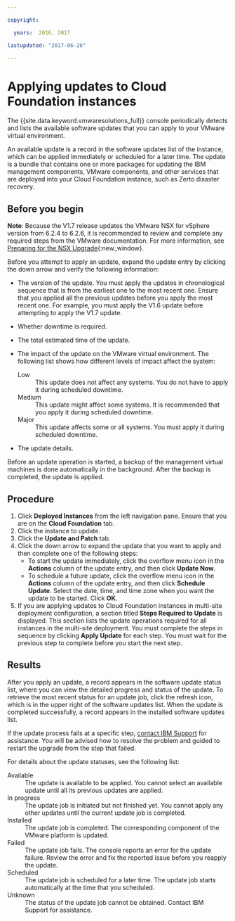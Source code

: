 ```yaml
---

copyright:

  years:  2016, 2017

lastupdated: "2017-06-26"

---
```


# Applying updates to Cloud Foundation instances

The {{site.data.keyword.vmwaresolutions_full}} console periodically detects and lists the available software updates that you can apply to your VMware virtual environment.

An available update is a record in the software updates list of the instance, which can be applied immediately or scheduled for a
later time. The update is a bundle that contains one or more packages for updating the IBM management components, VMware components, and other services that are deployed into your Cloud Foundation instance, such as Zerto disaster recovery.

## Before you begin

**Note**: Because the V1.7 release updates the VMware NSX for vSphere version from 6.2.4 to 6.2.6, it is recommended to review and complete any required steps from the VMware documentation. For more information, see [Preparing for the NSX Upgrade](https://docs.vmware.com/en/VMware-NSX-for-vSphere/6.2/com.vmware.nsx.upgrade.doc/GUID-CCA34724-2621-4A5C-B2DC-65596AC46EBB.html){:new_window}.

Before you attempt to apply an update, expand the update entry by clicking the down arrow and verify the following information:
*  The version of the update. You must apply the updates in chronological sequence that is from the earliest one to the most recent one.
Ensure that you applied all the previous updates before you apply the most recent one. For example, you must apply the V1.6 update before attempting to apply the V1.7 update.
*  Whether downtime is required.
*  The total estimated time of the update.
*  The impact of the update on the VMware virtual environment. The following list shows how different levels of impact affect the
system:

    <dl class="dl"><dt class="dt dlterm">Low</dt>
    <dd class="dd">This update does not affect any systems. You do not have to apply it during scheduled
    downtime.</dd>
    <dt class="dt dlterm">Medium</dt>
    <dd class="dd">This update might affect some systems. It is recommended that you apply it during scheduled
    downtime. </dd>
    <dt class="dt dlterm">Major</dt>
    <dd class="dd">This update affects some or all systems. You must apply it during scheduled downtime.</dd>
    </dl>
* The update details.

Before an update operation is started, a backup of the management virtual machines is done automatically in the background. After the backup is completed, the update is applied.

## Procedure

1. Click **Deployed Instances** from the left navigation pane. Ensure that you are on the **Cloud Foundation** tab.
2. Click the instance to update.
3. Click the **Update and Patch** tab.
4. Click the down arrow to expand the update that you want to apply and then complete one of the following steps:
   *  To start the update immediately, click the overflow menu icon in the **Actions** column of the update entry, and then click
   **Update Now**.
   *  To schedule a future update, click the overflow menu icon in the **Actions** column of the update entry, and then click **Schedule
   Update**. Select the date, time, and time zone when you want the update to be started. Click **OK**.
5. If you are applying updates to Cloud Foundation instances in multi-site deployment configuration, a section titled **Steps Required to Update** is displayed. This section lists the update operations required for all instances in the multi-site deployment. You must complete the steps in sequence by clicking **Apply Update** for each step. You must wait for the previous step to complete before you start the next step. 

## Results

After you apply an update, a record appears in the software update status list, where you can view the detailed progress and status of
the update. To retrieve the most recent status for an update job, click the refresh icon, which is in the upper right of the software
updates list. When the update is completed successfully, a record appears in the installed software updates list.

If the update process fails at a specific step, [contact IBM Support](../vmonic/trbl_support.html) for assistance. You will be advised how to resolve the problem and guided to restart the upgrade from the step that failed.

For details about the update statuses, see the following list:
<dl class="dl">
<dt class="dt dlterm">Available</dt>
<dd class="dd">The update is available to be applied. You cannot select an available update until all its previous updates are applied.
</dd>
<dt class="dt dlterm">In progress</dt>
<dd class="dd">The update job is initiated but not finished yet. You cannot apply any other updates until the current update job is
completed.</dd>
<dt class="dt dlterm">Installed</dt>
<dd class="dd">The update job is completed. The corresponding component of the VMware platform is updated.</dd>
<dt class="dt dlterm">Failed</dt>
<dd class="dd">The update job fails. The console reports an error for the update failure. Review the error and fix the reported issue
before you reapply the update.</dd>
<dt class="dt dlterm">Scheduled</dt>
<dd class="dd">The update job is scheduled for a later time. The update job starts automatically at the time that you scheduled.</dd><dt class="dt dlterm">Unknown</dt>
<dd class="dd">The status of the update job cannot be obtained. Contact IBM Support for assistance.</dd>
</dl>
